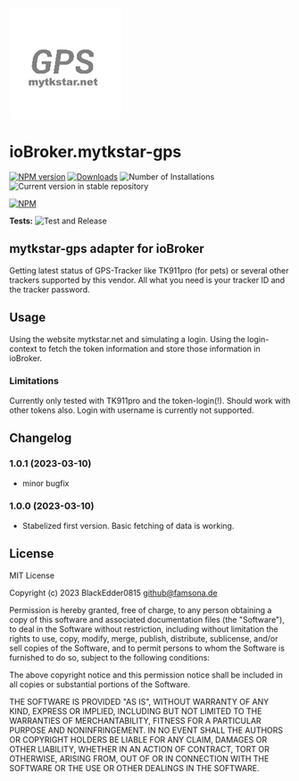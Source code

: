 ![Logo](admin/mytkstar-gps.png)
# ioBroker.mytkstar-gps

[![NPM version](https://img.shields.io/npm/v/iobroker.mytkstar-gps.svg)](https://www.npmjs.com/package/iobroker.mytkstar-gps)
[![Downloads](https://img.shields.io/npm/dm/iobroker.mytkstar-gps.svg)](https://www.npmjs.com/package/iobroker.mytkstar-gps)
![Number of Installations](https://iobroker.live/badges/mytkstar-gps-installed.svg)
![Current version in stable repository](https://iobroker.live/badges/mytkstar-gps-stable.svg)

[![NPM](https://nodei.co/npm/iobroker.mytkstar-gps.png?downloads=true)](https://nodei.co/npm/iobroker.mytkstar-gps/)

**Tests:** ![Test and Release](https://github.com/BlackEdder0815/ioBroker.mytkstar-gps/workflows/Test%20and%20Release/badge.svg)

## mytkstar-gps adapter for ioBroker

Getting latest status of GPS-Tracker like TK911pro (for pets) or several other trackers supported by this vendor. All what you need is your tracker ID and the tracker password.

## Usage
Using the website mytkstar.net and simulating a login. Using the login-context to fetch the token information and store those information in ioBroker.

### Limitations
Currently only tested with TK911pro and the token-login(!). Should work with other tokens also.
Login with username is currently not supported.


## Changelog
<!--
	Placeholder for the next version (at the beginning of the line):
	### **WORK IN PROGRESS**
-->
### 1.0.1 (2023-03-10)
-   minor bugfix

### 1.0.0 (2023-03-10)

-   Stabelized first version. Basic fetching of data is working.

## License
MIT License

Copyright (c) 2023 BlackEdder0815 <github@famsona.de>

Permission is hereby granted, free of charge, to any person obtaining a copy
of this software and associated documentation files (the "Software"), to deal
in the Software without restriction, including without limitation the rights
to use, copy, modify, merge, publish, distribute, sublicense, and/or sell
copies of the Software, and to permit persons to whom the Software is
furnished to do so, subject to the following conditions:

The above copyright notice and this permission notice shall be included in all
copies or substantial portions of the Software.

THE SOFTWARE IS PROVIDED "AS IS", WITHOUT WARRANTY OF ANY KIND, EXPRESS OR
IMPLIED, INCLUDING BUT NOT LIMITED TO THE WARRANTIES OF MERCHANTABILITY,
FITNESS FOR A PARTICULAR PURPOSE AND NONINFRINGEMENT. IN NO EVENT SHALL THE
AUTHORS OR COPYRIGHT HOLDERS BE LIABLE FOR ANY CLAIM, DAMAGES OR OTHER
LIABILITY, WHETHER IN AN ACTION OF CONTRACT, TORT OR OTHERWISE, ARISING FROM,
OUT OF OR IN CONNECTION WITH THE SOFTWARE OR THE USE OR OTHER DEALINGS IN THE
SOFTWARE.